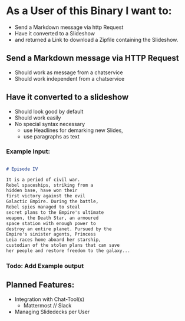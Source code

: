 # As a User of this Binary I want to:
 - Send a Markdown message via http Request
 - Have it converted to a Slideshow
 - and returned a Link to download a Zipfile containing the Slideshow.

## Send a Markdown message via HTTP Request
 - Should work as message from a chatservice
 - Should work independent from a chatservice

## Have it converted to a slideshow
 - Should look good by default
 - Should work easily
 - No special syntax necessary
    - use Headlines for demarking new Slides,
    - use paragraphs as text



### Example Input:

```markdown

# Episode IV

It is a period of civil war.
Rebel spaceships, striking from a
hidden base, have won their
first victory against the evil
Galactic Empire. During the battle,
Rebel spies managed to steal
secret plans to the Empire's ultimate
weapon, the Death Star, an armoured
space station with enough power to
destroy an entire planet. Pursued by the
Empire's sinister agents, Princess
Leia races home aboard her starship,
custodian of the stolen plans that can save
her people and restore freedom to the galaxy...

```

### Todo: Add Example output

## Planned Features:

- Integration with Chat-Tool(s)
    - Mattermost // Slack
- Managing Slidedecks per User